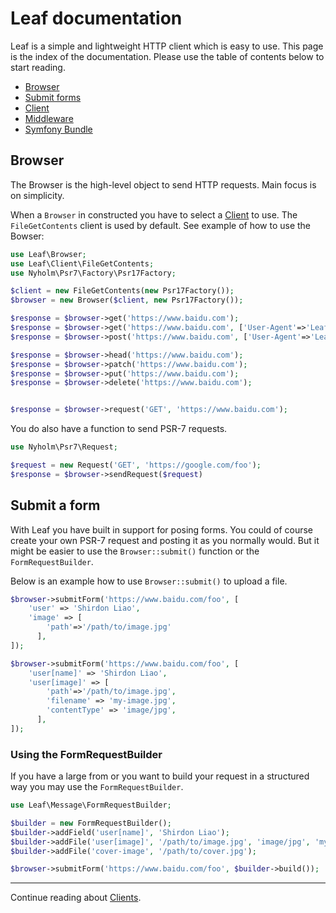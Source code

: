 # Leaf documentation

Leaf is a simple and lightweight HTTP client which is easy to use. This page is 
the index of the documentation. Please use the table of contents below to start
reading. 

* [Browser](#browser)
* [Submit forms](#submit-a-form) 
* [Client](/doc/client.md)
* [Middleware](/doc/middleware.md) 
* [Symfony Bundle](/doc/symfony.md) 


## Browser

The Browser is the high-level object to send HTTP requests. Main focus is on simplicity. 

When a `Browser` in constructed you have to select a [Client](/doc/client.md) to use. The 
`FileGetContents` client is used by default. See example of how
to use the Bowser: 

```php
use Leaf\Browser;
use Leaf\Client\FileGetContents;
use Nyholm\Psr7\Factory\Psr17Factory;

$client = new FileGetContents(new Psr17Factory());
$browser = new Browser($client, new Psr17Factory());

$response = $browser->get('https://www.baidu.com');
$response = $browser->get('https://www.baidu.com', ['User-Agent'=>'Leaf']);
$response = $browser->post('https://www.baidu.com', ['User-Agent'=>'Leaf'], 'http-post-body');

$response = $browser->head('https://www.baidu.com');
$response = $browser->patch('https://www.baidu.com');
$response = $browser->put('https://www.baidu.com');
$response = $browser->delete('https://www.baidu.com');


$response = $browser->request('GET', 'https://www.baidu.com');
```

You do also have a function to send PSR-7 requests. 

```php
use Nyholm\Psr7\Request;

$request = new Request('GET', 'https://google.com/foo');
$response = $browser->sendRequest($request)
```

## Submit a form

With Leaf you have built in support for posing forms. You could of course create your own PSR-7 request and posting it 
as you normally would. But it might be easier to use the `Browser::submit()` function or the `FormRequestBuilder`. 

Below is an example how to use `Browser::submit()` to upload a file. 

```php
$browser->submitForm('https://www.baidu.com/foo', [
    'user' => 'Shirdon Liao',
    'image' => [
        'path'=>'/path/to/image.jpg'
      ],
]);
``` 

```php
$browser->submitForm('https://www.baidu.com/foo', [
    'user[name]' => 'Shirdon Liao',
    'user[image]' => [
        'path'=>'/path/to/image.jpg',
        'filename' => 'my-image.jpg',
        'contentType' => 'image/jpg',
      ],
]);
``` 

### Using the FormRequestBuilder

If you have a large from or you want to build your request in a structured way you may use the `FormRequestBuilder`.

```php
use Leaf\Message\FormRequestBuilder;

$builder = new FormRequestBuilder();
$builder->addField('user[name]', 'Shirdon Liao');
$builder->addFile('user[image]', '/path/to/image.jpg', 'image/jpg', 'my-image.jpg');
$builder->addFile('cover-image', '/path/to/cover.jpg');

$browser->submitForm('https://www.baidu.com/foo', $builder->build());
``` 

---

Continue reading about [Clients](/doc/client.md).
